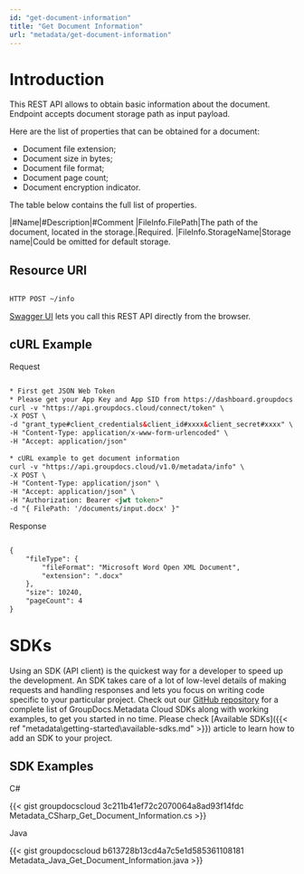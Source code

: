 ```yaml
---
id: "get-document-information"
title: "Get Document Information"
url: "metadata/get-document-information"
---
```






# Introduction #

This REST API allows to obtain basic information about the document. Endpoint accepts document storage path as input payload.

Here are the list of properties that can be obtained for a document:

* Document file extension;
* Document size in bytes;
* Document file format;
* Document page count;
* Document encryption indicator.

The table below contains the full list of properties.


|#Name|#Description|#Comment
|FileInfo.FilePath|The path of the document, located in the storage.|Required.
|FileInfo.StorageName|Storage name|Could be omitted for default storage.

## Resource URI ##

```html 

HTTP POST ~/info

 ```

[Swagger UI](https://apireference.groupdocs.cloud/metadata/#/Info/GetInfo) lets you call this REST API directly from the browser.  

## cURL Example ##


 Request

```html 

* First get JSON Web Token
* Please get your App Key and App SID from https://dashboard.groupdocs.cloud/#/apps. Kindly place App Key in "client_secret" and App SID in "client_id" argument.
curl -v "https://api.groupdocs.cloud/connect/token" \
-X POST \
-d "grant_type#client_credentials&client_id#xxxx&client_secret#xxxx" \
-H "Content-Type: application/x-www-form-urlencoded" \
-H "Accept: application/json"
  
* cURL example to get document information
curl -v "https://api.groupdocs.cloud/v1.0/metadata/info" \
-X POST \
-H "Content-Type: application/json" \
-H "Accept: application/json" \
-H "Authorization: Bearer <jwt token>"
-d "{ FilePath: '/documents/input.docx' }"

 ```


 Response

```html 

{
    "fileType": {
        "fileFormat": "Microsoft Word Open XML Document",
        "extension": ".docx"
    },
    "size": 10240,
    "pageCount": 4
}

 ```



# SDKs #

Using an SDK (API client) is the quickest way for a developer to speed up the development. An SDK takes care of a lot of low-level details of making requests and handling responses and lets you focus on writing code specific to your particular project. Check out our [GitHub repository](https://github.com/groupdocs-metadata-cloud) for a complete list of GroupDocs.Metadata Cloud SDKs along with working examples, to get you started in no time. Please check [Available SDKs]({{< ref "metadata\getting-started\available-sdks.md" >}}) article to learn how to add an SDK to your project.

## SDK Examples ##



 C#

{{< gist groupdocscloud 3c211b41ef72c2070064a8ad93f14fdc Metadata_CSharp_Get_Document_Information.cs >}}





 Java




{{< gist groupdocscloud b613728b13cd4a7c5e1d585361108181 Metadata_Java_Get_Document_Information.java  >}}




